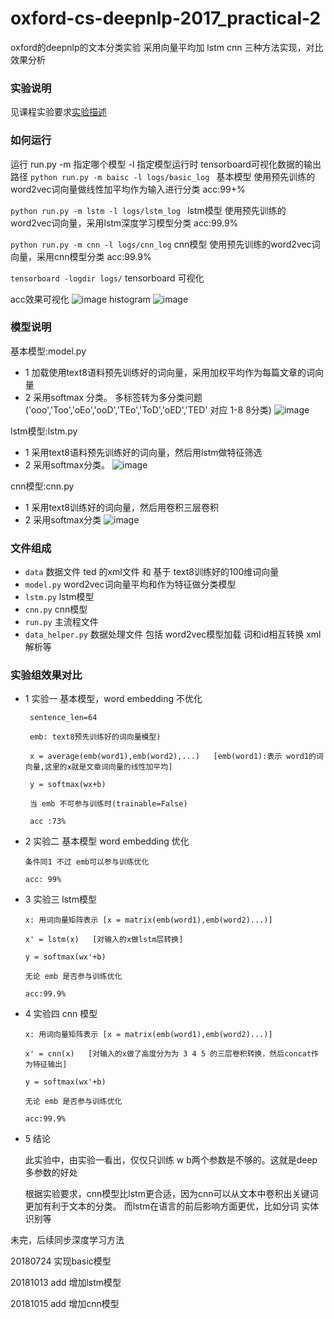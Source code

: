 # oxford-cs-deepnlp-2017_practical-2
  oxford的deepnlp的文本分类实验
  采用向量平均加 lstm cnn 三种方法实现，对比效果分析

### 实验说明
   见课程实验要求[实验描述](https://github.com/oxford-cs-deepnlp-2017/practical-2)

### 如何运行
  运行 run.py -m 指定哪个模型 -l 指定模型运行时 tensorboard可视化数据的输出路径
`python run.py -m baisc -l logs/basic_log ` 基本模型 使用预先训练的word2vec词向量做线性加平均作为输入进行分类 acc:99+%

`python run.py -m lstm -l logs/lstm_log `  lstm模型 使用预先训练的word2vec词向量，采用lstm深度学习模型分类 acc:99.9%

`python run.py -m cnn -l logs/cnn_log`   cnn模型 使用预先训练的word2vec词向量，采用cnn模型分类 acc:99.9%

`tensorboard -logdir logs/` tensorboard 可视化 
 
 acc效果可视化
![image](https://raw.githubusercontent.com/zhyq/oxford-cs-deepnlp-2017_practical-2/master/png/acc.png)
 histogram
![image](https://raw.githubusercontent.com/zhyq/oxford-cs-deepnlp-2017_practical-2/master/png/histogram.png)


### 模型说明

基本模型:model.py
* 1 加载使用text8语料预先训练好的词向量，采用加权平均作为每篇文章的词向量
* 2 采用softmax 分类。 多标签转为多分类问题 ('ooo','Too','oEo','ooD','TEo','ToD','oED','TED' 对应 1-8 8分类)
![image](https://raw.githubusercontent.com/zhyq/oxford-cs-deepnlp-2017_practical-2/master/png/model.png)

lstm模型:lstm.py
* 1 采用text8语料预先训练好的词向量，然后用lstm做特征筛选
* 2 采用softmax分类。
![image](https://raw.githubusercontent.com/zhyq/oxford-cs-deepnlp-2017_practical-2/master/png/lstm.png)

cnn模型:cnn.py
* 1 采用text8训练好的词向量，然后用卷积三层卷积
* 2 采用softmax分类
![image](https://raw.githubusercontent.com/zhyq/oxford-cs-deepnlp-2017_practical-2/master/png/cnn.png)

### 文件组成
 
 * `data` 数据文件 ted 的xml文件 和 基于 text8训练好的100维词向量
 * `model.py` word2vec词向量平均和作为特征做分类模型
 * `lstm.py`  lstm模型
 * `cnn.py` cnn模型
 * `run.py` 主流程文件
 * `data_helper.py` 数据处理文件 包括 word2vec模型加载 词和id相互转换 xml解析等

### 实验组效果对比
  
  * 1 实验一 基本模型，word embedding 不优化
     
     ```
      sentence_len=64 
      
      emb: text8预先训练好的词向量模型)
      
      x = average(emb(word1),emb(word2),...)   [emb(word1):表示 word1的词向量,这里的x就是文章词向量的线性加平均]
      
      y = softmax(wx+b)
      
      当 emb 不可参与训练时(trainable=False)
      
      acc :73%
      ```

  * 2 实验二 基本模型 word embedding 优化
      
      ```
      条件同1 不过 emb可以参与训练优化
      
      acc: 99%
      ```

  * 3 实验三 lstm模型
      
      ```
      x: 用词向量矩阵表示 [x = matrix(emb(word1),emb(word2)...)]
      
      x' = lstm(x)   [对输入的x做lstm层转换]
      
      y = softmax(wx'+b)
      
      无论 emb 是否参与训练优化
      
      acc:99.9%
      ```

  * 4 实验四 cnn 模型
      
      ```
      x: 用词向量矩阵表示 [x = matrix(emb(word1),emb(word2)...)]
      
      x' = cnn(x)   [对输入的x做了高度分为为 3 4 5 的三层卷积转换，然后concat作为特征输出]
      
      y = softmax(wx'+b)
      
      无论 emb 是否参与训练优化
      
      acc:99.9%
      ```

   * 5 结论
  
      此实验中，由实验一看出，仅仅只训练 w b两个参数是不够的。这就是deep 多参数的好处
       
      根据实验要求，cnn模型比lstm更合适，因为cnn可以从文本中卷积出关键词更加有利于文本的分类。
      而lstm在语言的前后影响方面更优，比如分词 实体识别等

未完，后续同步深度学习方法

20180724 实现basic模型

20181013 add 增加lstm模型

20181015 add 增加cnn模型



